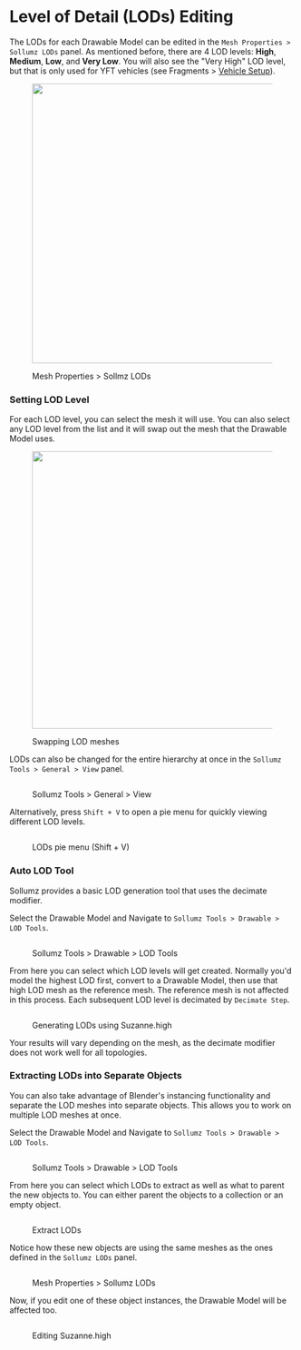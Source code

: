 # Level of Detail (LODs) Editing

The LODs for each Drawable Model can be edited in the `Mesh Properties > Sollumz LODs` panel. As mentioned before, there are 4 LOD levels: **High**, **Medium**, **Low**, and **Very Low**. You will also see the "Very High" LOD level, but that is only used for YFT vehicles (see Fragments > [Vehicle Setup](../fragments-.yft/vehicle-setup/#import-with-\_hi)).

<div align="left">

<figure><img src="../../.gitbook/assets/image (21).png" alt="" width="493"><figcaption><p>Mesh Properties > Sollmz LODs</p></figcaption></figure>

</div>

### Setting LOD Level

For each LOD level, you can select the mesh it will use. You can also select any LOD level from the list and it will swap out the mesh that the Drawable Model uses.

<div align="left">

<figure><img src="../../.gitbook/assets/5lCjyGM.gif" alt="" width="489"><figcaption><p>Swapping LOD meshes</p></figcaption></figure>

</div>

LODs can also be changed for the entire hierarchy at once in the `Sollumz Tools > General > View` panel.

<div align="left">

<figure><img src="../../.gitbook/assets/blender_ehMPgjU9Q9.gif" alt=""><figcaption><p>Sollumz Tools > General > View</p></figcaption></figure>

</div>

Alternatively, press `Shift + V` to open a pie menu for quickly viewing different LOD levels.

<figure><img src="../../.gitbook/assets/blender_q6GniSsPAN.gif" alt=""><figcaption><p>LODs pie menu (Shift + V)</p></figcaption></figure>

### Auto LOD Tool

Sollumz provides a basic LOD generation tool that uses the decimate modifier.

Select the Drawable Model and Navigate to `Sollumz Tools > Drawable > LOD Tools`.

<div align="left">

<figure><img src="../../.gitbook/assets/image (50).png" alt=""><figcaption><p>Sollumz Tools > Drawable > LOD Tools</p></figcaption></figure>

</div>

From here you can select which LOD levels will get created. Normally you'd model the highest LOD first, convert to a Drawable Model, then use that high LOD mesh as the reference mesh. The reference mesh is not affected in this process. Each subsequent LOD level is decimated by `Decimate Step`.

<div align="left">

<figure><img src="../../.gitbook/assets/auto_lod.gif" alt=""><figcaption><p>Generating LODs using Suzanne.high</p></figcaption></figure>

</div>

Your results will vary depending on the mesh, as the decimate modifier does not work well for all topologies.&#x20;

### Extracting LODs into Separate Objects

You can also take advantage of Blender's instancing functionality and separate the LOD meshes into separate objects. This allows you to work on multiple LOD meshes at once.

Select the Drawable Model and Navigate to `Sollumz Tools > Drawable > LOD Tools`.

<div align="left">

<figure><img src="../../.gitbook/assets/image (51).png" alt=""><figcaption><p>Sollumz Tools > Drawable > LOD Tools</p></figcaption></figure>

</div>

From here you can select which LODs to extract as well as what to parent the new objects to. You can either parent the objects to a collection or an empty object.

<div align="left">

<figure><img src="../../.gitbook/assets/extract_lods.gif" alt=""><figcaption><p>Extract LODs</p></figcaption></figure>

</div>

Notice how these new objects are using the same meshes as the ones defined in the `Sollumz LODs` panel.

<div align="left">

<figure><img src="../../.gitbook/assets/image (52).png" alt=""><figcaption><p>Mesh Properties > Sollumz LODs</p></figcaption></figure>

</div>

Now, if you edit one of these object instances, the Drawable Model will be affected too.

<div align="left">

<figure><img src="../../.gitbook/assets/instances.gif" alt=""><figcaption><p>Editing Suzanne.high</p></figcaption></figure>

</div>
